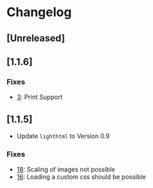 # Changelog

## [Unreleased]

## [1.1.6]

### Fixes

- [3](https://github.com/procitec/qlitehtmlbrowser/issues/3): Print Support

## [1.1.5]

- Update `lighthtml` to Version 0.9

### Fixes

- [18](https://github.com/procitec/qlitehtmlbrowser/issues/18): Scaling of images not possible
- [16](https://github.com/procitec/qlitehtmlbrowser/issues/16): Loading a custom css should be possible


